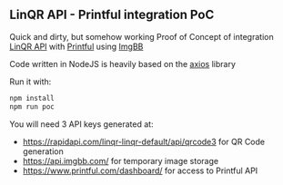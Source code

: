 LinQR API - Printful integration PoC
------------------------------------

Quick and dirty, but somehow working Proof of Concept of integration [LinQR API](https://linqr.app/docs) with [Printful](https://www.printful.com/) using [ImgBB](https://imgbb.com/)

Code written in NodeJS is heavily based on the [axios](https://github.com/axios/axios) library

Run it with:
```bash
npm install
npm run poc
```

You will need 3 API keys generated at:
- <https://rapidapi.com/linqr-linqr-default/api/qrcode3> for QR Code generation
- <https://api.imgbb.com/> for temporary image storage
- <https://www.printful.com/dashboard/> for access to Printful API